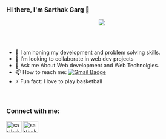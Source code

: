 ### Hi there, I'm Sarthak Garg 👋 
<p align="center"><img src="https://user-images.githubusercontent.com/77008381/145186736-1d1a4508-60a3-4169-acb7-ede41a7c85d6.png"></p>



<br>
<br>


- 🔭 I am honing my development and problem solving skills. 
- 👯 I’m looking to collaborate in web dev projects
- 💬 Ask me About Web development and Web Technolgies.
- 📫 How to reach me: [![Gmail Badge](https://img.shields.io/badge/-Gmail-c14438?style=flat-square&logo=Gmail&logoColor=white&link=mailto:@gmail.com)](mailto:dev.sarthakgarg@gmail.com) 
- ⚡ Fun fact: I love to play basketball

<br>

  

<h3 align="left">Connect with me:</h3>
<p align="left">

<a href="https://www.linkedin.com/in/sarthakgarg12/" target="blank"><img align="center" src="https://raw.githubusercontent.com/rahuldkjain/github-profile-readme-generator/master/src/images/icons/Social/linked-in-alt.svg" alt="sarthakg24" height="30" width="40" /></a>
<a href="https://www.hackerrank.com/sarthakg2468" target="blank"><img align="center" src="https://raw.githubusercontent.com/rahuldkjain/github-profile-readme-generator/master/src/images/icons/Social/hackerrank.svg" alt="sarthakg24" height="30" width="40" /></a>
</p>


